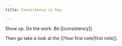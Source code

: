 ```yaml
---
title: Consistency is key

---
```

Show up. Do the work. Be \[\[consistency\]\].

Then go take a look at the \[\[Your first note|first note\]\].